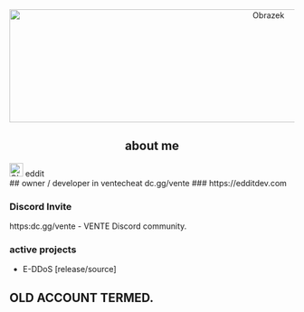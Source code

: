 

<div align="center">
  <img src="https://i.imgur.com/y1ddS4Y.gif" alt="Obrazek" width="900" height="200">
</div>

<div align="center">
  <h2> about me </h2>
</div>

<div align="left">
  <img src="https://i.imgur.com/p9vrMmK.png" alt="Obrazek" width="24" height="24">
  <a>eddit</a>
</div>

<div align="left">
  ## <a>owner / developer in ventecheat dc.gg/vente</a>
  ### <a>https://edditdev.com</a>
</div>

### Discord Invite
<h>https:dc.gg/vente - VENTE Discord community. </h>

### active projects
- E-DDoS [release/source]

## OLD ACCOUNT TERMED.
